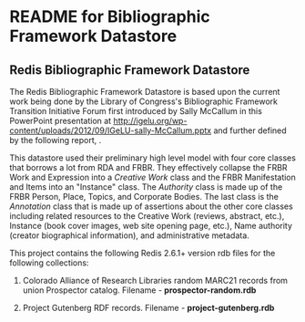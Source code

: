 README for Bibliographic Framework Datastore
============================================

Redis Bibliographic Framework Datastore
---------------------------------------
The Redis Bibliographic Framework Datastore is based upon the current 
work being done by the Library of Congress's Bibliographic Framework
Transition Initiative Forum first introduced by Sally McCallum in this
PowerPoint presentation at 
http://igelu.org/wp-content/uploads/2012/09/IGeLU-sally-McCallum.pptx
and further defined by the following report, 
.

This datastore used their preliminary high level model with four core
classes that borrows a lot from RDA and FRBR. They effectively collapse
the FRBR Work and Expression into a *Creative Work* class and the FRBR Manifestation
and Items into an "Instance" class. The *Authority* class is made up of the
FRBR Person, Place, Topics, and Corporate Bodies. The last class is the
*Annotation* class that is made up of assertions about the other core classes
including related resources to the Creative Work (reviews, abstract, etc.), 
Instance
(book cover images, web site opening page, etc.), Name authority 
(creator biographical information), and administrative metadata.

This project contains the following Redis 2.6.1+ version rdb files for the following
collections:

1.  Colorado Alliance of Research Libraries random MARC21 records from union Prospector
    catalog. Filename - **prospector-random.rdb**

1.  Project Gutenberg RDF records. Filename - **project-gutenberg.rdb** 

